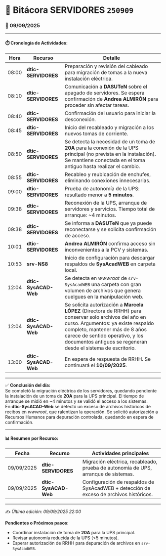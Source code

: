 # 📘 Bitácora SERVIDORES `250909`

### 📅 09/09/2025

---

#### ⏱️ Cronología de Actividades:

| Hora  | Recurso        | Detalle |
| ----- | -------------- | ------- |
| 08:00 | **dtic-SERVIDORES** | Preparación y revisión del cableado para migración de tomas a la nueva instalación eléctrica. |
| 08:10 | **dtic-SERVIDORES** | Comunicación a **DASUTeN** sobre el apagado de servidores. Se espera confirmación de **Andrea ALMIRÓN** para proceder sin afectar tareas. |
| 08:40 | **dtic-SERVIDORES** | Confirmación del usuario para iniciar la desconexión. |
| 08:45 | **dtic-SERVIDORES** | Inicio del recableado y migración a los nuevos tomas de corriente. |
| 08:50 | **dtic-SERVIDORES** | Se detecta la necesidad de un toma de **20A** para la conexión de la UPS principal (no prevista en la instalación). Se mantiene conectada en el toma antiguo hasta realizar el cambio. |
| 08:55 | **dtic-SERVIDORES** | Recableo y reubicación de enchufes, eliminando conexiones innecesarias. |
| 09:00 | **dtic-SERVIDORES** | Prueba de autonomía de la UPS: resultado menor a **5 minutos**. |
| 09:38 | **dtic-SERVIDORES** | Reconexión de la UPS, arranque de servidores y servicios. Tiempo total de arranque: ~4 minutos. |
| 09:38 | **dtic-SERVIDORES** | Se informa a **DASUTeN** que ya puede reconectarse y se solicita confirmación de acceso. |
| 10:01 | **dtic-SERVIDORES** | **Andrea ALMIRÓN** confirma acceso sin inconvenientes a la PCV y sistemas. |
| 10:53 | **srv-NS8** | Inicio de configuración para descargar respaldos de **SysAcadWEB** en carpeta local. |
| 12:04 | **dtic-SysACAD-Web** | Se detecta en *wwwroot* de `srv-SysAcadWEB` una carpeta con gran volumen de archivos que genera cuelgues en la manipulación web. |
| 12:04 | **dtic-SysACAD-Web** | Se solicita autorización a **Marcela LÓPEZ** (Directora de RRHH) para conservar solo archivos del año en curso. Argumentos: ya existe respaldo completo, mantener más de 8 años carece de sentido operativo, y los documentos antiguos se regeneran desde el sistema de escritorio. |
| 13:00 | **dtic-SysACAD-Web** | En espera de respuesta de RRHH. Se continuará el **10/09/2025**. |

---

✅ **Conclusión del día:**  
Se completó la migración eléctrica de los servidores, quedando pendiente la instalación de un toma de **20A** para la UPS principal. El tiempo de arranque se midió en ~4 minutos y se validó el acceso a los sistemas.  
En **dtic-SysACAD-Web** se detectó un exceso de archivos históricos de recibos en *wwwroot*, que ralentizan la operación. Se solicitó autorización a Recursos Humanos para depuración controlada, quedando en espera de confirmación.  

---

#### 📊 Resumen por Recurso:

| Fecha      | Recurso            | Actividades principales |
| ---------- | ------------------ | ----------------------- |
| 09/09/2025 | **dtic-SERVIDORES** | Migración eléctrica, recableado, prueba de autonomía de UPS, arranque de sistemas. |
| 09/09/2025 | **dtic-SysACAD-Web**        | Configuración de respaldos de SysAcadWEB + detección de exceso de archivos históricos. |

---

✍️ *Última edición: 09/09/2025 22:00*

**Pendientes o Próximos pasos:**  
* Coordinar instalación de toma de **20A** para la UPS principal.  
* Revisar autonomía reducida de la UPS (<5 minutos).  
* Esperar autorización de RRHH para depuración de archivos en `srv-SysAcadWEB`.  
